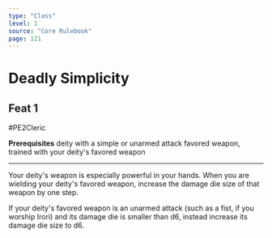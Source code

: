 ```yaml
---
type: "Class"
level: 1
source: "Core Rulebook"
page: 121
---
```

# Deadly Simplicity
## Feat 1
#PE2Cleric

**Prerequisites** deity with a simple or unarmed attack favored weapon, trained with your deity's favored weapon

---
Your deity's weapon is especially powerful in your hands. When you are wielding your deity's favored weapon, increase the damage die size of that weapon by one step.

If your deity's favored weapon is an unarmed attack (such as a fist, if you worship Irori) and its damage die is smaller than d6, instead increase its damage die size to d6.